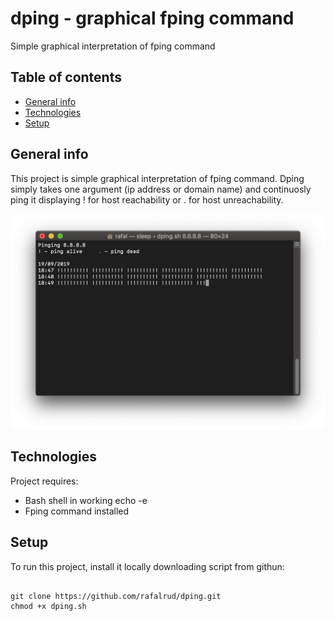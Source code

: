 # dping - graphical fping command
Simple graphical interpretation of fping command

## Table of contents
* [General info](#general-info)
* [Technologies](#technologies)
* [Setup](#setup)

## General info
This project is simple graphical interpretation of fping command. Dping simply takes one argument (ip address or domain name) and continuosly ping it displaying ! for host reachability or . for host unreachability.

![Printscreen of terminal running dping](./images/dping.png)

## Technologies
Project requires:
* Bash shell in working echo -e
* Fping command installed

## Setup
To run this project, install it locally downloading script from githun:

```

git clone https://github.com/rafalrud/dping.git
chmod +x dping.sh

```




